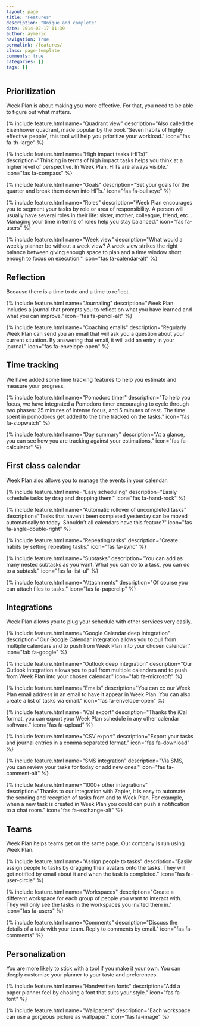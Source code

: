 ```yaml
---
layout: page
title: "Features"
description: "Unique and complete"
date: 2014-02-17 11:39
author: aymeric
navigation: True
permalink: /features/
class: page-template
comments: true
categories: []
tags: []
---
```


## Prioritization

Week Plan is about making you more effective. For that, you need to be able to figure out what matters.

{% include feature.html 
    name="Quadrant view" 
    description="Also called the Eisenhower quadrant, made popular by the book 'Seven habits of highly effective people', this tool will help you prioritize your workload." 
    icon="fas fa-th-large" 
%}

{% include feature.html 
    name="High impact tasks (HITs)" 
    description="Thinking in terms of high impact tasks helps you think at a higher level of perspective. In Week Plan, HITs are always visible." 
    icon="fas fa-compass" 
%}

{% include feature.html 
    name="Goals" 
    description="Set your goals for the quarter and break them down into HITs." 
    icon="fas fa-bullseye" 
%}

{% include feature.html 
    name="Roles" 
    description="Week Plan encourages you to segment your tasks by role or area of responsibility. A person will usually have several roles in their life: sister, mother, colleague, friend, etc… Managing your time in terms of roles help you stay balanced." 
    icon="fas fa-users" 
%}

{% include feature.html 
    name="Week view" 
    description="What would a weekly planner be without a week view? A week view strikes the right balance between giving enough space to plan and a time window short enough to focus on execution." 
    icon="fas fa-calendar-alt" 
%}

## Reflection
Because there is a time to do and a time to reflect.

{% include feature.html 
    name="Journaling" 
    description="Week Plan includes a journal that prompts you to reflect on what you have learned and what you can improve." 
    icon="fas fa-pencil-alt" 
%}

{% include feature.html 
    name="Coaching emails" 
    description="Regularly Week Plan can send you an email that will ask you a question about your current situation. By answering that email, it will add an entry in your journal." 
    icon="fas fa-envelope-open" 
%}

<!-- {% include feature.html 
    name="Analytics" 
    description="Week Plan has an analytics module that focuses on actionable metrics, rather than “vanity” metrics." 
    icon="fas fa-chart-pie" 
%} -->

## Time tracking
We have added some time tracking features to help you estimate and measure your progress.

{% include feature.html 
    name="Pomodoro timer" 
    description="To help you focus, we have integrated a Pomodoro timer encouraging to cycle through two phases: 25 minutes of intense focus, and 5 minutes of rest. The time spent in pomodoros get added to the time tracked on the tasks." 
    icon="fas fa-stopwatch" 
%}

{% include feature.html 
    name="Day summary" 
    description="At a glance, you can see how you are tracking against your estimations." 
    icon="fas fa-calculator" 
%}

## First class calendar
Week Plan also allows you to manage the events in your calendar.

{% include feature.html 
    name="Easy scheduling" 
    description="Easily schedule tasks by drag and dropping them." 
    icon="fas fa-hand-rock" 
%}

{% include feature.html 
    name="Automatic rollover of uncompleted tasks" 
    description="Tasks that haven’t been completed yesterday can be moved automatically to today. Shouldn't all calendars have this feature?" 
    icon="fas fa-angle-double-right" 
%}

{% include feature.html 
    name="Repeating tasks" 
    description="Create habits by setting repeating tasks." 
    icon="fas fa-sync" 
%}

{% include feature.html 
    name="Subtasks" 
    description="You can add as many nested subtasks as you want. What you can do to a task, you can do to a subtask." 
    icon="fas fa-list-ul" 
%}

{% include feature.html 
    name="Attachments" 
    description="Of course you can attach files to tasks." 
    icon="fas fa-paperclip" 
%}

## Integrations 

Week Plan allows you to plug your schedule with other services very easily.

{% include feature.html 
    name="Google Calendar deep integration" 
    description="Our Google Calendar integration allows you to pull from multiple calendars and to push from Week Plan into your chosen calendar." 
    icon="fab fa-google" 
%}

{% include feature.html 
    name="Outlook deep integration" 
    description="Our Outlook integration allows you to pull from multiple calendars and to push from Week Plan into your chosen calendar." 
    icon="fab fa-microsoft" 
%}

{% include feature.html 
    name="Emails" 
    description="You can cc our Week Plan email address in an email to have it appear in Week Plan. You can also create a list of tasks via email." 
    icon="fas fa-envelope-open" 
%}

{% include feature.html 
    name="iCal export" 
    description="Thanks the iCal format, you can export your Week Plan schedule in any other calendar software." 
    icon="fas fa-upload" 
%}

{% include feature.html 
    name="CSV export" 
    description="Export your tasks and journal entries in a comma separated format." 
    icon="fas fa-download" 
%}

{% include feature.html 
    name="SMS integration" 
    description="Via SMS, you can review your tasks for today or add new ones." 
    icon="fas fa-comment-alt" 
%}

{% include feature.html 
    name="1000+ other integrations" 
    description="Thanks to our integration with Zapier, it is easy to automate the sending and reception of tasks from and to Week Plan. For example, when a new task is created in Week Plan you could can push a notification to a chat room." 
    icon="fas fa-exchange-alt" 
%}

## Teams

Week Plan helps teams get on the same page. Our company is run using Week Plan.

{% include feature.html 
    name="Assign people to tasks" 
    description="Easily assign people to tasks by dragging their avatars onto the tasks. They will get notified by email about it and when the task is completed." 
    icon="fas fa-user-circle" 
%}

{% include feature.html 
    name="Workspaces" 
    description="Create a different workspace for each group of people you want to interact with. They will only see the tasks in the workspaces you invited them in." 
    icon="fas fa-users" 
%}

{% include feature.html 
    name="Comments" 
    description="Discuss the details of a task with your team. Reply to comments by email." 
    icon="fas fa-comments" 
%}

## Personalization
You are more likely to stick with a tool if you make it your own. You can deeply customize your planner to your taste and preferences.

{% include feature.html 
    name="Handwritten fonts" 
    description="Add a paper planner feel by chosing a font that suits your style." 
    icon="fas fa-font" 
%}

{% include feature.html 
    name="Wallpapers" 
    description="Each workspace can use a gorgeous picture as wallpaper." 
    icon="fas fa-image" 
%}

